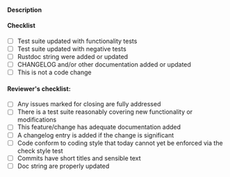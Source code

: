 #### Description

<!--  The description should give a general overview of the goal of the PR.

Individual commit message should highlight important changes that people may
want to know about when looking at the commit years later
-->

#### Checklist

<!-- replace [ ] with [x] to select -->
<!-- (strike not applicable items with ~~ around the text) -->

- [ ] Test suite updated with functionality tests
- [ ] Test suite updated with negative tests
- [ ] Rustdoc string were added or updated
- [ ] CHANGELOG and/or other documentation added or updated
- [ ] This is not a code change

#### Reviewer's checklist:

- [ ] Any issues marked for closing are fully addressed
- [ ] There is a test suite reasonably covering new functionality or modifications
- [ ] This feature/change has adequate documentation added
- [ ] A changelog entry is added if the change is significant
- [ ] Code conform to coding style that today cannot yet be enforced via the check style test
- [ ] Commits have short titles and sensible text
- [ ] Doc string are properly updated
